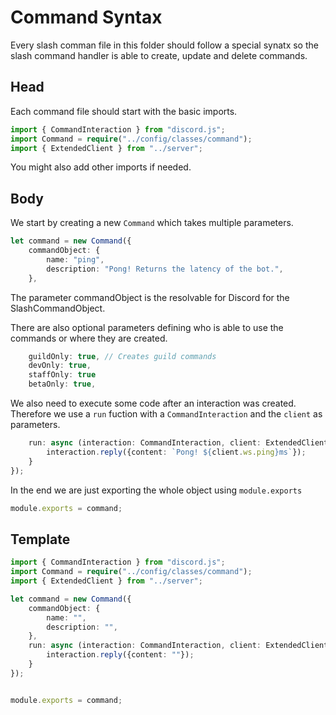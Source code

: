 # Command Syntax
Every slash comman file in this folder should follow a special synatx so the slash command handler is able to create, update and delete commands. 

## Head
Each command file should start with the basic imports.
```ts
import { CommandInteraction } from "discord.js";
import Command = require("../config/classes/command");
import { ExtendedClient } from "../server";
```
You might also add other imports if needed.


## Body 
We start by creating a new `Command` which takes multiple parameters.
```ts
let command = new Command({
    commandObject: {
        name: "ping",
        description: "Pong! Returns the latency of the bot.",
    },
```
The parameter commandObject is the resolvable for Discord for the SlashCommandObject.

There are also optional parameters defining who is able to use the commands or where they are created.
```ts
    guildOnly: true, // Creates guild commands
    devOnly: true,
    staffOnly: true
    betaOnly: true,
```

We also need to execute some code after an interaction was created. Therefore we use a `run` fuction with a `CommandInteraction` and the `client` as parameters.
```ts
    run: async (interaction: CommandInteraction, client: ExtendedClient) => {
        interaction.reply({content: `Pong! ${client.ws.ping}ms`});
    }
});
```
In the end we are just exporting the whole object using `module.exports`
```ts
module.exports = command;
```

## Template
```ts
import { CommandInteraction } from "discord.js";
import Command = require("../config/classes/command");
import { ExtendedClient } from "../server";

let command = new Command({
    commandObject: {
        name: "",
        description: "",
    },
    run: async (interaction: CommandInteraction, client: ExtendedClient) => {
        interaction.reply({content: ""});
    }
});


module.exports = command;
```